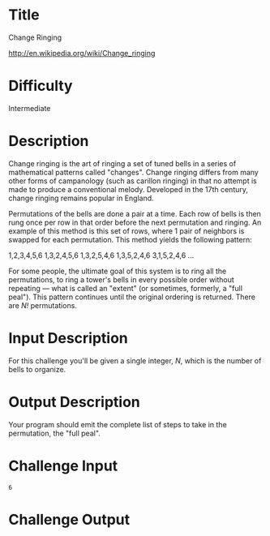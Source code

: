 # Title

Change Ringing

http://en.wikipedia.org/wiki/Change_ringing

# Difficulty

Intermediate

# Description

Change ringing is the art of ringing a set of tuned bells in a series of mathematical patterns called "changes". Change ringing differs from many other forms of campanology (such as carillon ringing) in that no attempt is made to produce a conventional melody. Developed in the 17th century, change ringing remains popular in England.

Permutations of the bells are done a pair at a time. Each row of bells is then rung once per row in that order before the next permutation and ringing. An example of this method is this set of rows, where 1 pair of neighbors is swapped for each permutation. This method yields the following pattern: 

1,2,3,4,5,6	
1,3,2,4,5,6	
1,3,2,5,4,6	
1,3,5,2,4,6	
3,1,5,2,4,6	
...

For some people, the ultimate goal of this system is to ring all the permutations, to ring a tower's bells in every possible order without repeating — what is called an "extent" (or sometimes, formerly, a "full peal"). This pattern continues until the original ordering is returned. There are *N!* permutations.

# Input Description

For this challenge you'll be given a single integer, *N*, which is the number of bells to organize.

# Output Description

Your program should emit the complete list of steps to take in the permutation, the "full peal". 

# Challenge Input

	6

# Challenge Output

